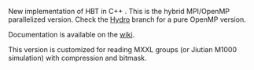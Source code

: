 New implementation of HBT in C++ . This is the hybrid MPI/OpenMP parallelized version. Check the [Hydro](https://github.com/Kambrian/HBT2/tree/Hydro) branch for a pure OpenMP version.

Documentation is available on the [wiki](https://github.com/Kambrian/HBT2/wiki).

This version is customized for reading MXXL groups (or Jiutian M1000 simulation) with compression and bitmask.
